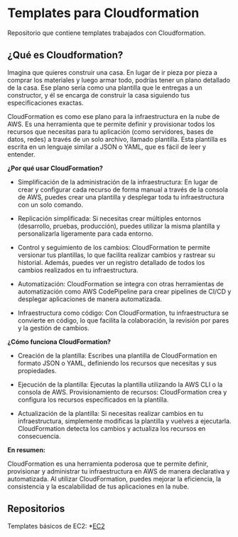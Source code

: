 # Templates para Cloudformation
Repositorio que contiene templates trabajados con Cloudformation.

## ¿Qué es Cloudformation?

Imagina que quieres construir una casa. En lugar de ir pieza por pieza a comprar los materiales y luego armar todo, podrías tener un plano detallado de la casa. Ese plano sería como una plantilla que le entregas a un constructor, y él se encarga de construir la casa siguiendo tus especificaciones exactas.

CloudFormation es como ese plano para la infraestructura en la nube de AWS. Es una herramienta que te permite definir y provisionar todos los recursos que necesitas para tu aplicación (como servidores, bases de datos, redes) a través de un solo archivo, llamado plantilla. Esta plantilla es escrita en un lenguaje similar a JSON o YAML, que es fácil de leer y entender.

**¿Por qué usar CloudFormation?**

- Simplificación de la administración de la infraestructura: En lugar de crear y configurar cada recurso de forma manual a través de la consola de AWS, puedes crear una plantilla y desplegar toda tu infraestructura con un solo comando.

- Replicación simplificada: Si necesitas crear múltiples entornos (desarrollo, pruebas, producción), puedes utilizar la misma plantilla y personalizarla ligeramente para cada entorno.
- Control y seguimiento de los cambios: CloudFormation te permite versionar tus plantillas, lo que facilita realizar cambios y rastrear su historial. Además, puedes ver un registro detallado de todos los cambios realizados en tu infraestructura.

- Automatización: CloudFormation se integra con otras herramientas de automatización como AWS CodePipeline para crear pipelines de CI/CD y desplegar aplicaciones de manera automatizada.

- Infraestructura como código: Con CloudFormation, tu infraestructura se convierte en código, lo que facilita la colaboración, la revisión por pares y la gestión de cambios.

**¿Cómo funciona CloudFormation?**

- Creación de la plantilla: Escribes una plantilla de CloudFormation en formato JSON o YAML, definiendo los recursos que necesitas y sus propiedades.

- Ejecución de la plantilla: Ejecutas la plantilla utilizando la AWS CLI o la consola de AWS.
Provisionamiento de recursos: CloudFormation crea y configura los recursos especificados en la plantilla.

- Actualización de la plantilla: Si necesitas realizar cambios en tu infraestructura, simplemente modificas la plantilla y vuelves a ejecutarla. CloudFormation detecta los cambios y actualiza los recursos en consecuencia.

**En resumen:**

CloudFormation es una herramienta poderosa que te permite definir, provisionar y administrar tu infraestructura en AWS de manera declarativa y automatizada. Al utilizar CloudFormation, puedes mejorar la eficiencia, la consistencia y la escalabilidad de tus aplicaciones en la nube.

## Repositorios

Templates básicos de EC2: *[EC2](./EC2)

